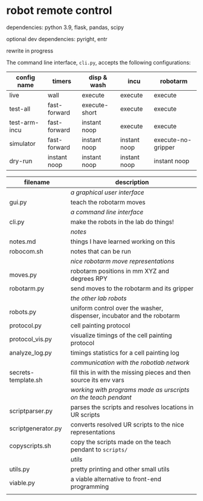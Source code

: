 # robot remote control

dependencies: python 3.9, flask, pandas, scipy

optional dev dependencies: pyright, entr

rewrite in progress

The command line interface, `cli.py`, accepts the following configurations:

config name   | timers       | disp & wash   | incu         | robotarm
---           | ---          | ---           | ---          | ---
live          | wall         | execute       | execute      | execute
test-all      | fast-forward | execute-short | execute      | execute
test-arm-incu | fast-forward | instant noop  | execute      | execute
simulator     | fast-forward | instant noop  | instant noop | execute-no-gripper
dry-run       | instant noop | instant noop  | instant noop | instant noop

| filename            | description
| ---                 | ---
|                     | _a graphical user interface_
| gui.py              | teach the robotarm moves
|                     | _a command line interface_
| cli.py              | make the robots in the lab do things!
|                     | _notes_
| notes.md            | things I have learned working on this
| robocom.sh          | notes that can be run
|                     | _nice robotarm move representations_
| moves.py            | robotarm positions in mm XYZ and degrees RPY
| robotarm.py         | send moves to the robotarm and its gripper
|                     | _the other lab robots_
| robots.py           | uniform control over the washer, dispenser, incubator and the robotarm
| protocol.py         | cell painting protocol
| protocol_vis.py     | visualize timings of the cell painting protocol
| analyze_log.py      | timings statistics for a cell painting log
|                     | _communication with the robotlab network_
| secrets-template.sh | fill this in with the missing pieces and then source its env vars
|                     | _working with programs made as urscripts on the teach pendant_
| scriptparser.py     | parses the scripts and resolves locations in UR scripts
| scriptgenerator.py  | converts resolved UR scripts to the nice representations
| copyscripts.sh      | copy the scripts made on the teach pendant to `scripts/`
|                     | _utils_
| utils.py            | pretty printing and other small utils
| viable.py           | a viable alternative to front-end programming
|                     |
